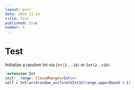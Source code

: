 ```yaml
---
layout: post
date: 2016-11-14
title: Test
published: true
number: 4
---
```


# Test

Initialize a random Int via `Int(2...10)` or `Int(2..<10)`.

```swift
`extension Int 
init(_ range: ClosedRange\<Int\>) 
self = Int(arc4random_uniform(UInt32(range.upperBound + 1)